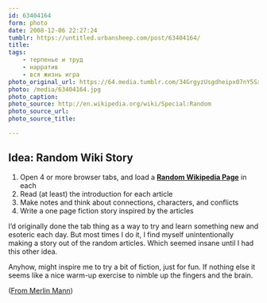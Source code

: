 ```yaml
---
id: 63404164
form: photo
date: 2008-12-06 22:27:24
tumblr: https://untitled.urbansheep.com/post/63404164/
title:
tags:
    - терпенье и труд
    - нарратив
    - вся жизнь игра
photo_original_url: https://64.media.tumblr.com/34GrgyzUsgdheipx07nY5SxTo1_1280.jpg
photo: /media/63404164.jpg
photo_caption: 
photo_source: http://en.wikipedia.org/wiki/Special:Random
photo_source_url:
photo_source_title:

---
```


<p><h2>Idea: Random Wiki Story</h2>

<ol><li>Open 4 or more browser tabs, and load a <a href="http://en.wikipedia.org/wiki/Special:Random"><strong>Random Wikipedia Page</strong></a> in each </li>
<li>Read (at least) the introduction for each article</li>
<li>Make notes and think about connections, characters, and conflicts</li>
<li>Write a one page fiction story inspired by the articles</li>
</ol><p>I’d originally done the tab thing as a way to try and learn something new and esoteric each day. But most times I do it, I find myself unintentionally making a story out of the random articles. Which seemed insane until I had this other idea.</p>

<p>Anyhow, might inspire me to try a bit of fiction, just for fun. If nothing else it seems like a nice warm-up exercise to nimble up the fingers and the brain.</p>

<p>(<a href="http://www.kungfugrippe.com/post/59976956/idea-random-wiki-story-open-4-or-more-browser">From Merlin Mann</a>)</p></p>
